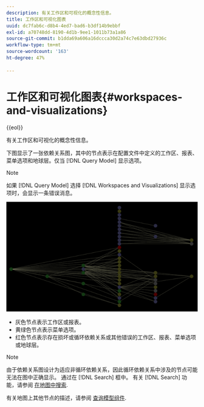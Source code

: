 ```yaml
---
description: 有关工作区和可视化的概念性信息。
title: 工作区和可视化图表
uuid: dc7fab6c-d8b4-4ed7-bad6-b3df14b9ebbf
exl-id: a70748dd-8190-4d1b-9ee1-1011b73a1a86
source-git-commit: b1dda69a606a16dccca30d2a74c7e63dbd27936c
workflow-type: tm+mt
source-wordcount: '163'
ht-degree: 47%

---
```


# 工作区和可视化图表{#workspaces-and-visualizations}

{{eol}}

有关工作区和可视化的概念性信息。

下图显示了一张依赖关系图，其中的节点表示在配置文件中定义的工作区、报表、菜单选项和地球层。仅当 [!DNL Query Model] 显示选项。

>[!NOTE]
>
>如果 [!DNL Query Model] 选择 [!DNL Workspaces and Visualizations] 显示选项时，会显示一条错误消息。

![](assets/vis_DependencyMap_QueryModelandWorkspaces.png)

* 灰色节点表示工作区或报表。
* 黄绿色节点表示菜单选项。
* 红色节点表示存在损坏或循环依赖关系或其他错误的工作区、报表、菜单选项或地球层。

>[!NOTE]
>
>由于依赖关系图设计为适应非循环依赖关系，因此循环依赖关系中涉及的节点可能无法在图中正确显示。 通过在 [!DNL Search] 框中。 有关 [!DNL Search] 功能，请参阅 [在地图中搜索](../../../../../home/c-get-started/c-admin-intrf/c-dataset-mgrs/c-dep-maps/t-srch-map.md#task-a1e7065a538d46c78a7d28676d880dfb).

有关地图上其他节点的描述，请参阅 [查询模型组件](../../../../../home/c-get-started/c-admin-intrf/c-dataset-mgrs/c-dep-maps/c-qry-mod-comp.md#concept-32c6dadd32f74179b026c7e96d47710f).

